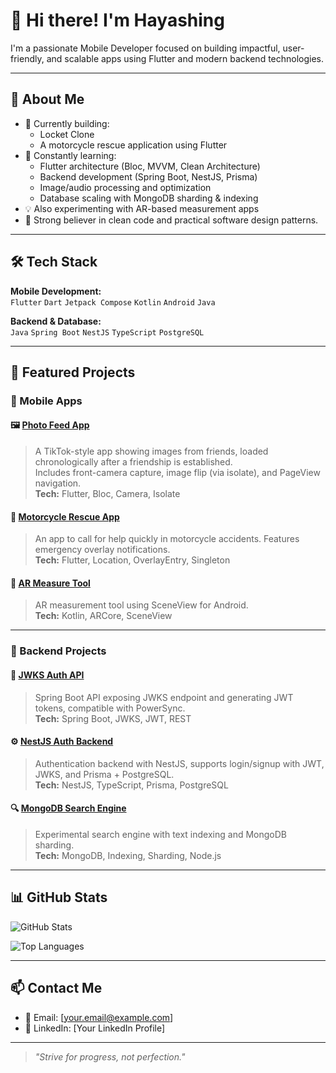 # 👋 Hi there! I'm Hayashing

I'm a passionate Mobile Developer focused on building impactful, user-friendly, and scalable apps using Flutter and modern backend technologies.

---

## 🚀 About Me

- 🔭 Currently building:
  - Locket Clone
  - A motorcycle rescue application using Flutter
- 🌱 Constantly learning:
  - Flutter architecture (Bloc, MVVM, Clean Architecture)
  - Backend development (Spring Boot, NestJS, Prisma)
  - Image/audio processing and optimization
  - Database scaling with MongoDB sharding & indexing
- 💡 Also experimenting with AR-based measurement apps
- 📌 Strong believer in clean code and practical software design patterns.

---

## 🛠️ Tech Stack

**Mobile Development:**  
`Flutter` `Dart` `Jetpack Compose` `Kotlin` `Android` `Java`

**Backend & Database:**  
`Java` `Spring Boot` `NestJS` `TypeScript` `PostgreSQL` 

---

## 📌 Featured Projects

### 📱 Mobile Apps

#### 🖼️ [Photo Feed App](https://github.com/thiennguyen9804/locket_clone)
> A TikTok-style app showing images from friends, loaded chronologically after a friendship is established.  
Includes front-camera capture, image flip (via isolate), and PageView navigation.  
**Tech:** Flutter, Bloc, Camera, Isolate

#### 🛵 [Motorcycle Rescue App](https://github.com/thiennguyen9804/motorcycle-rescue)
> An app to call for help quickly in motorcycle accidents. Features emergency overlay notifications.  
**Tech:** Flutter, Location, OverlayEntry, Singleton

#### 📐 [AR Measure Tool](https://github.com/thiennguyen9804/ar-measure)
> AR measurement tool using SceneView for Android.  
**Tech:** Kotlin, ARCore, SceneView

---

### 🧩 Backend Projects

#### 🔐 [JWKS Auth API](https://github.com/thiennguyen9804/jwks-auth-api)
> Spring Boot API exposing JWKS endpoint and generating JWT tokens, compatible with PowerSync.  
**Tech:** Spring Boot, JWKS, JWT, REST

#### ⚙️ [NestJS Auth Backend](https://github.com/thiennguyen9804/nestjs-auth-backend)
> Authentication backend with NestJS, supports login/signup with JWT, JWKS, and Prisma + PostgreSQL.  
**Tech:** NestJS, TypeScript, Prisma, PostgreSQL

#### 🔍 [MongoDB Search Engine](https://github.com/thiennguyen9804/mongodb-search)
> Experimental search engine with text indexing and MongoDB sharding.  
**Tech:** MongoDB, Indexing, Sharding, Node.js

---

## 📊 GitHub Stats

![GitHub Stats](https://github-readme-stats.vercel.app/api?username=thiennguyen9804&show_icons=true&theme=tokyonight)

![Top Languages](https://github-readme-stats.vercel.app/api/top-langs/?username=thiennguyen9804&layout=compact&theme=tokyonight)

---

## 📫 Contact Me

- 📧 Email: [your.email@example.com]
- 💼 LinkedIn: [Your LinkedIn Profile]

---

> *"Strive for progress, not perfection."*
